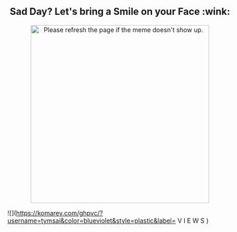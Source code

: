 <h2 align="center">Sad Day? Let's bring a Smile on your Face :wink:</h2>
<p align="center">
<img src='https://random-memer.herokuapp.com/' title="Meme" alt="Please refresh the page if the meme doesn't show up." height="400">
</p>


![](https://komarev.com/ghpvc/?username=tymsai&color=blueviolet&style=plastic&label=  V  I  E  W  S )
